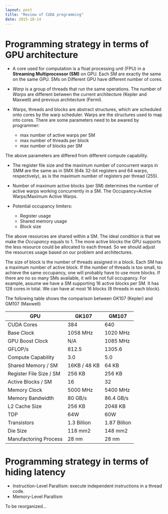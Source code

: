 ```yaml
---
layout: post
title: "Review of CUDA programming"
date: 2015-10-14
---
```


# Programming strategy in terms of GPU architecture
* A core used for computation is a float processing unit (FPU) in a **Streaming
  Multiprocessor (SM)** on GPU. Each SM are exactly the same on the same GPU.
  SMs on Different GPU have different number of cores.

* *Warp* is a group of threads that run the same operations. The number of
  *Warps* are different between the current architecture (Kepler and Maxwell)
  and previous architecture (Fermi).

* Warps, threads and blocks are abstract structures, which are scheduled onto
  cores by the warp scheduler. Warps are the structures used to map into
  cores. There are some parameters need to be awared by programmer:
  * max number of active warps per SM
  * max number of threads per block
  * max number of blocks per SM

The above parameters are differed from different compute capability.

* The register file size and the maximum number of concurrent warps in SMM are
  the same as in SMX (64k 32-bit registers and 64 warps, respectively), as is
  the maximum number of registers per thread (255). 

* Number of maximum active blocks (per SM) determines the number of active warps
  working concurrently in a SM. The Occupancy=Active Warps/Maximum Active
  Warps.

* Potential occupancy limiters:
  * Register usage
  * Shared memory usage
  * Block size
 
 The above resources are shared within a SM. The ideal condition is that we make
 the *Occupancy* equals to 1. The more active blocks the GPU supports the less
 resource could be allocated to each thread. So we should adjust the resources
 usage based on our problem and architectures.
 
 The size of block is the number of threads assigned in a block. Each SM has a
 maximum number of active block. If the number of threads is too small, to
 achieve the same occupancy, one will probably have to use more blocks. If there
 are no so many SMs available, it will be not full occupancy. For example, assume
 we have a SM supporting 16 active blocks per SM. It has 128 cores in total. We
 can have at most 16 blocks (8 threads in each block).

 The following table shows the comparison between GK107 (Kepler) and GM107
 (Maxwell)

|GPU|GK107|GM107|
|---|-----|-----|
| CUDA Cores|384|640|
| Base Clock|1058 MHz|1020 MHz|
| GPU Boost Clock|N/A|1085 MHz|
| GFLOP/s|812.5|1305.6|
| Compute Capability|3.0|5.0|
| Shared Memory / SM|16KB / 48 KB|64 KB|
| Register File Size / SM|256 KB|256 KB|
| Active Blocks / SM|16|32|
| Memory Clock|5000 MHz|5400 MHz|
| Memory Bandwidth|80 GB/s|86.4 GB/s|
| L2 Cache Size|256 KB|2048 KB|
| TDP|64W|60W|
| Transistors|1.3 Billion|1.87 Billion|
| Die Size|118 mm2|148 mm2|
| Manufactoring Process|28 nm|28 nm|

# Programming strategy in terms of hiding latency
* Instruction-Level Parallism: execute independent instructions in a thread
  code.
* Memory-Level Parallism

To be reorganized...
